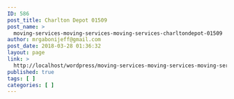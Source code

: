 ```yaml
---
ID: 586
post_title: Charlton Depot 01509
post_name: >
  moving-services-moving-services-moving-services-charltondepot-01509
author: mrgabonijeff@gmail.com
post_date: 2018-03-28 01:36:32
layout: page
link: >
  http://localhost/wordpress/moving-services-moving-services-moving-services-charltondepot-01509/
published: true
tags: [ ]
categories: [ ]
---
```

